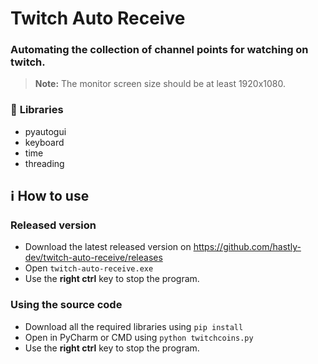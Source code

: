 # Twitch Auto Receive
### Automating the collection of channel points for watching on twitch.
> **Note:** The monitor screen size should be at least 1920x1080.

### 📁 **Libraries**
- pyautogui
- keyboard
- time
- threading
## ℹ️ **How to use**
### Released version
- Download the latest released version on https://github.com/hastly-dev/twitch-auto-receive/releases
- Open `twitch-auto-receive.exe`
- Use the **right ctrl** key to stop the program.
### Using the source code
- Download all the required libraries using `pip install`
- Open in PyCharm or CMD using `python twitchcoins.py`
- Use the **right ctrl** key to stop the program.
